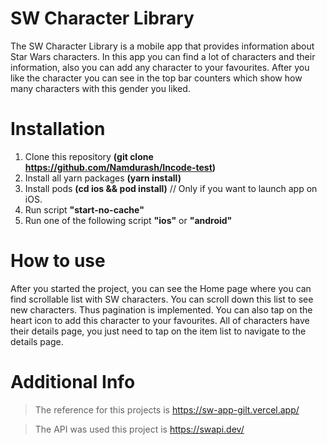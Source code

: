 # SW Character Library

The SW Character Library is a mobile app that provides information about Star Wars characters.
In this app you can find a lot of characters and their information, also you can add any character to your favourites.
After you like the character you can see in the top bar counters which show how many characters with this gender you liked.

# Installation

1. Clone this repository **(git clone https://github.com/Namdurash/Incode-test)**
2. Install all yarn packages **(yarn install)**
3. Install pods **(cd ios && pod install)** // Only if you want to launch app on iOS.
4. Run script **"start-no-cache"**
5. Run one of the following script **"ios"** or **"android"**

# How to use

After you started the project, you can see the Home page where you can find scrollable list with SW characters.
You can scroll down this list to see new characters. Thus pagination is implemented.
You can also tap on the heart icon to add this character to your favourites.
All of characters have their details page, you just need to tap on the item list to navigate to the details page.

# Additional Info

>The reference for this projects is https://sw-app-gilt.vercel.app/

>The API was used this project is https://swapi.dev/
